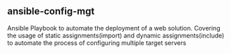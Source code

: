 ## ansible-config-mgt
Ansible Playbook to automate the deployment of a web solution. Covering the usage of static assignments(import) and dynamic assignments(include) to automate the process of configuring multiple target servers
